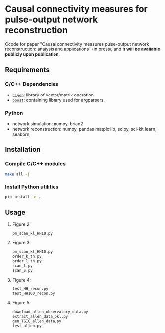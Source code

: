# Causal connectivity measures for pulse-output network reconstruction

Ccode for paper "Causal connectivity measures pulse-output network reconstruction: analysis and applications" (in press), and **it will be available publicly upon publication**.

## Requirements

### C/C++ Dependencies

- [`Eigen`](https://eigen.tuxfamily.org): library of vector/matrix operation
- [`boost`](http://www.boost.org/users/download/): containing library used for argparsers.

### Python

- network simulation: numpy, brian2
- network reconstruction: numpy, pandas matplotlib, scipy, sci-kit learn, seaborn, 

## Installation

### Compile C/C++ modules

```bash
make all -j
```

### Install Python utilities

```bash
pip install -e .
```

## Usage

1. Figure 2:
    ```bash
    pm_scan_kl_HH10.py
    ```
2. Figure 3:
    ```bash
    pm_scan_kl_HH10.py
    order_k_th.py
    order_l_th.py
    scan_l.py
    scan_S.py
    ```
3. Figure 4:
    ```bash
    test_HH_recon.py
    test_HH100_recon.py
    ```
4. Figure 5:
    ```bash
    download_allen_observatory_data.py
    extract_allen_data_pkl.py
    gen_TGIC_allen_data.py
    test_allen.py
    ```
